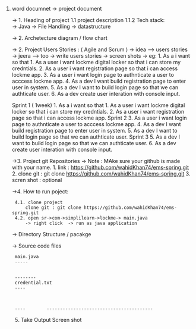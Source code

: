 
1. word documnet -> project document

	->  1. Heading of project 
		1.1  project description
			1.1.2 Tech stack:	
				-> Java
				-> File Handling
				-> datastructure
			
	-> 2. Archetecture diagram / flow chart

	-> 2. Project Users Stories : ( Agile and Scrum )
		-> idea --> users stories
		-> jeera  --> too -> write users stories  -> screen shots -> 
		eg:
		1. As a <role> i want <feature > so that <goal>
		1. As a user i want lockme digital locker so that i can store my credntials.
		2. As a user i want registration page so that i can access lockme app.
		3. As a user i want login page to authnticate a user to acccess lockme app.
		4. As a dev I want build registration page to enter user in system.
		5. As a dev I want to build login page so that we can authticate user.
		6. As a dev create user interation with console input.

	Sprint 1 ( 1week)
		1. As a <role> i want <feature > so that <goal>
		1. As a user i want lockme digital locker so that i can store my credntials.
		2. As a user i want registration page so that i can access lockme app.
	Sprint 2
		3. As a user i want login page to authnticate a user to acccess lockme app.
		4. As a dev I want build registration page to enter user in system.
		5. As a dev I want to build login page so that we can authticate user.
	Sprint 3
		5. As a dev I want to build login page so that we can authticate user.
		6. As a dev create user interation with console input.


	->3. Project git Repositories -> 
		Note : MAke sure your github is made with your name.
		1. link : https://github.com/wahidKhan74/ems-spring.git
		2. clone git : git clone https://github.com/wahidKhan74/ems-spring.git
		3. scren shot : optional
	
	->4. How to run poject:
		
		4.1. clone project
			clone git : git clone https://github.com/wahidKhan74/ems-spring.git
		4.2. open sr->com->simplilearn->lockme-> main.java
			-> right click  -> run as java application

	-> Directory Structure / pacakge
		
	-> Source code files

		main.java
		-----


		--------
		credential.txt
		----



		----		----------------------------------------

	5. Take Output Screen shot


	
